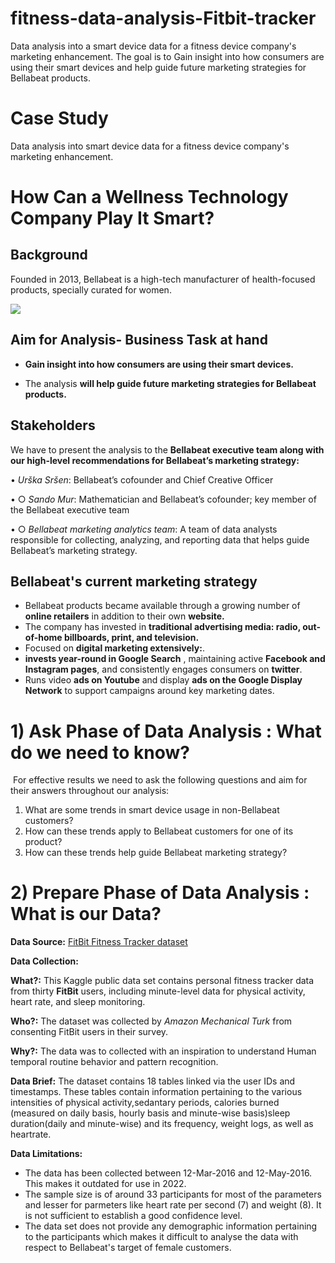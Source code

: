 # fitness-data-analysis-Fitbit-tracker
Data analysis into a smart device data for a fitness device company's marketing enhancement. The goal is to Gain insight into how consumers are using their smart devices and help guide future marketing strategies for Bellabeat products.
# Case Study 

 Data analysis into smart device data for a fitness device company's marketing enhancement.
 
 # How Can a Wellness Technology Company Play It Smart?
 
 ## Background
 
Founded in 2013, Bellabeat is a high-tech manufacturer of health-focused products, specially curated for women.

![](https://www.stableton.com/wp-content/webp-express/webp-images/uploads/2021/05/Bellabeat-Blog-Picture1.png.webp)
 
 ## Aim for Analysis- Business Task at hand
 
 - **Gain insight into how consumers are using their smart devices.**
 
 
- The analysis **will help guide future marketing strategies for Bellabeat products.**

## Stakeholders

We have to present the analysis to the **Bellabeat executive team along with our high-level recommendations for Bellabeat’s marketing strategy:**


•	*Urška Sršen*: Bellabeat’s cofounder and Chief Creative Officer


•	 ○ *Sando Mur*: Mathematician and Bellabeat’s cofounder; key member of the Bellabeat executive team 


•	○ *Bellabeat marketing analytics team*: A team of data analysts responsible for collecting, analyzing, and reporting data that helps guide Bellabeat’s marketing strategy.


## Bellabeat's current marketing strategy


- Bellabeat products became available through a growing number of **online retailers** in addition to their own **website.**
- The company has invested in **traditional advertising media: radio, out-of-home billboards, print, and television.**
- Focused on **digital marketing extensively:**.
- **invests year-round in Google Search** , maintaining active **Facebook and Instagram pages**, and consistently engages consumers on **twitter**.
- Runs video **ads on Youtube** and display **ads on the Google Display Network** to support campaigns around key marketing dates.

# 1) Ask Phase of Data Analysis : What do we need to know?
​
For effective results we need to ask the following questions and aim for their answers throughout our analysis:
​
​
1. What are some trends in smart device usage in non-Bellabeat customers?
2. How can these trends apply to Bellabeat customers for one of its product?
3. How can these trends help guide Bellabeat marketing strategy?

# 2) Prepare Phase of Data Analysis : What is our Data?

**Data Source:** 
[FitBit Fitness Tracker dataset](https://www.kaggle.com/datasets/arashnic/fitbit?datasetId=1041311&sortBy=voteCount)




**Data Collection:** 

**What?:** This Kaggle public data set contains personal fitness tracker data from thirty **FitBit** users, including minute-level data for physical activity, heart rate, and sleep monitoring.

**Who?:** The dataset was collected by *Amazon Mechanical Turk* from consenting FitBit users in their survey.

**Why?:** The data was to collected with an inspiration to understand Human temporal routine behavior and pattern recognition.




**Data Brief:**
The dataset contains 18 tables linked via the user IDs and timestamps. These tables contain information pertaining to the various intensities of physical activity,sedantary periods, calories burned (measured on daily basis, hourly basis and minute-wise basis)sleep duration(daily and minute-wise) and its frequency, weight logs, as well as heartrate.




**Data Limitations:**

* The data has been collected between 12-Mar-2016 and 12-May-2016. This makes it outdated for use in 2022.
* The sample size is of around 33 participants for most of the parameters and lesser for parmeters like heart rate per second (7) and weight (8). It is not sufficient to establish a good confidence level.
* The data set does not provide any demographic information pertaining to the participants which makes it difficult to analyse the data with respect to Bellabeat's target of female customers.



